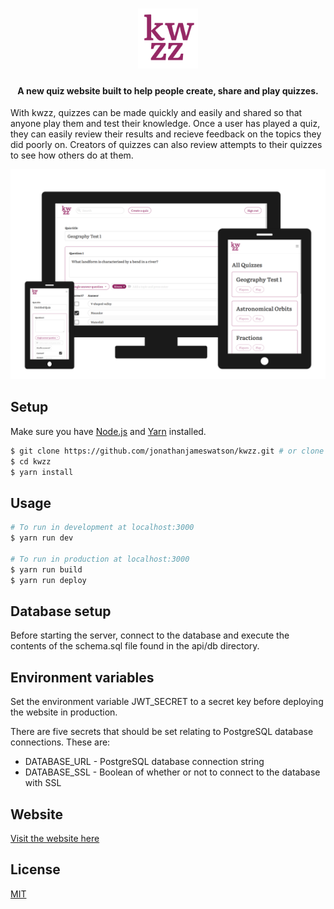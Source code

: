 <h1 align="center">
<img src="./static/icon.png" alt="Logo" width="96" height="96">
<br>
</h1>

<h4 align="center">A new quiz website built to help people create, share and play quizzes.</h4>

With kwzz, quizzes can be made quickly and easily and shared so that anyone play them and test their knowledge. Once a user has played a quiz, they can easily review their results and recieve feedback on the topics they did poorly on. Creators of quizzes can also review attempts to their quizzes to see how others do at them.

<p align="center">
  <img src="./assets/kwzz.png" alt="Screenshots" width="650">
</p>

## Setup

Make sure you have [Node.js](https://nodejs.org/) and [Yarn](https://yarnpkg.com/) installed.

```bash
$ git clone https://github.com/jonathanjameswatson/kwzz.git # or clone your own fork
$ cd kwzz
$ yarn install
```

## Usage

```bash
# To run in development at localhost:3000
$ yarn run dev

# To run in production at localhost:3000
$ yarn run build
$ yarn run deploy
```

## Database setup

Before starting the server, connect to the database and execute the contents of the schema.sql file found in the api/db directory.

## Environment variables

Set the environment variable JWT_SECRET to a secret key before deploying the website in production.

There are five secrets that should be set relating to PostgreSQL database connections. These are:

- DATABASE_URL - PostgreSQL database connection string
- DATABASE_SSL - Boolean of whether or not to connect to the database with SSL

## Website

[Visit the website here](https://kwzz.xyz/)

## License

[MIT](https://choosealicense.com/licenses/mit/)
